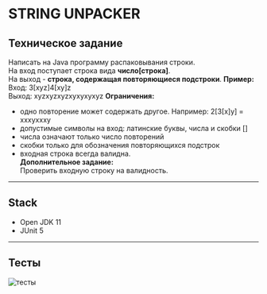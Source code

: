 # STRING UNPACKER
## Техническое задание
Написать на Java программу распаковывания строки.      
На вход поступает строка вида **число[строка]**.    
На выход - **строка, содержащая повторяющиеся подстроки**.
**Пример:**    
Вход: 3[xyz]4[xy]z   
Выход: xyzxyzxyzxyxyxyxyz
**Ограничения:**
- одно повторение может содержать другое. Например: 2[3[x]y]  = xxxyxxxy   
- допустимые символы на вход: латинские буквы, числа и скобки []    
- числа означают только число повторений    
- скобки только для обозначения повторяющихся подстрок    
- входная строка всегда валидна.    
**Дополнительное задание:**   
Проверить входную строку на валидность.     
***
## Stack
- Open JDK 11    
- JUnit 5
***
## Тесты
![тесты](https://i.ibb.co/2gN2Pbc/W124ja-Be5-TLxrw.jpg)

